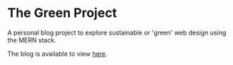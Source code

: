 # The Green Project

A personal blog project to explore sustainable or 'green' web design using the MERN stack.

The blog is available to view [here](https://the-green-project.herokuapp.com/).
